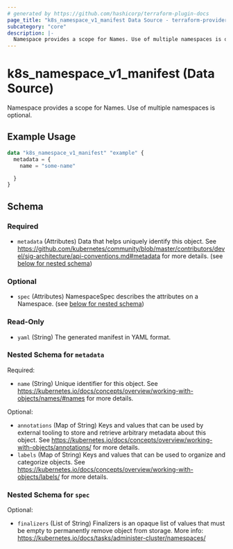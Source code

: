 ```yaml
---
# generated by https://github.com/hashicorp/terraform-plugin-docs
page_title: "k8s_namespace_v1_manifest Data Source - terraform-provider-k8s"
subcategory: "core"
description: |-
  Namespace provides a scope for Names. Use of multiple namespaces is optional.
---
```


# k8s_namespace_v1_manifest (Data Source)

Namespace provides a scope for Names. Use of multiple namespaces is optional.

## Example Usage

```terraform
data "k8s_namespace_v1_manifest" "example" {
  metadata = {
    name = "some-name"

  }
}
```

<!-- schema generated by tfplugindocs -->
## Schema

### Required

- `metadata` (Attributes) Data that helps uniquely identify this object. See https://github.com/kubernetes/community/blob/master/contributors/devel/sig-architecture/api-conventions.md#metadata for more details. (see [below for nested schema](#nestedatt--metadata))

### Optional

- `spec` (Attributes) NamespaceSpec describes the attributes on a Namespace. (see [below for nested schema](#nestedatt--spec))

### Read-Only

- `yaml` (String) The generated manifest in YAML format.

<a id="nestedatt--metadata"></a>
### Nested Schema for `metadata`

Required:

- `name` (String) Unique identifier for this object. See https://kubernetes.io/docs/concepts/overview/working-with-objects/names/#names for more details.

Optional:

- `annotations` (Map of String) Keys and values that can be used by external tooling to store and retrieve arbitrary metadata about this object. See https://kubernetes.io/docs/concepts/overview/working-with-objects/annotations/ for more details.
- `labels` (Map of String) Keys and values that can be used to organize and categorize objects. See https://kubernetes.io/docs/concepts/overview/working-with-objects/labels/ for more details.


<a id="nestedatt--spec"></a>
### Nested Schema for `spec`

Optional:

- `finalizers` (List of String) Finalizers is an opaque list of values that must be empty to permanently remove object from storage. More info: https://kubernetes.io/docs/tasks/administer-cluster/namespaces/
